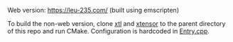 Web version: https://leu-235.com/ (built using emscripten)

To build the non-web version, clone [xtl](https://github.com/xtensor-stack/xtl) and [xtensor](https://github.com/xtensor-stack/xtensor) to the parent directory of this repo and run CMake.
Configuration is hardcoded in [Entry.cpp](Entry.cpp).
